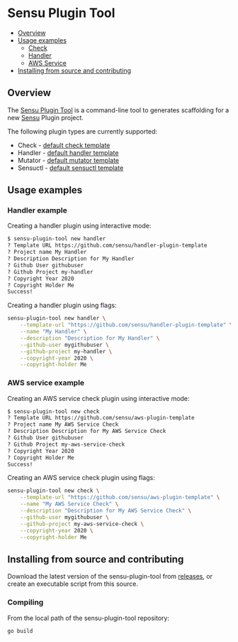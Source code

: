 # Sensu Plugin Tool

- [Overview](#overview)
- [Usage examples](#usage-examples)
  - [Check](#check-example)
  - [Handler](#handler-example)
  - [AWS Service](#aws-service-example)
- [Installing from source and
  contributing](#installation-from-source-and-contributing)

## Overview

The [Sensu Plugin Tool][0] is a command-line tool to generates scaffolding for a
new [Sensu][1] Plugin project.

The following plugin types are currently supported:

* Check - [default check template][2]
* Handler - [default handler template][3]
* Mutator - [default mutator template][4]
* Sensuctl - [default sensuctl template][5]

## Usage examples

### Handler example
Creating a handler plugin using interactive mode:

```sh
$ sensu-plugin-tool new handler
? Template URL https://github.com/sensu/handler-plugin-template
? Project name My Handler
? Description Description for My Handler
? Github User githubuser
? Github Project my-handler
? Copyright Year 2020
? Copyright Holder Me
Success!
```

Creating a handler plugin using flags:

```sh
sensu-plugin-tool new handler \
    --template-url "https://github.com/sensu/handler-plugin-template" \
    --name "My Handler" \
    --description "Description for My Handler" \
    --github-user mygithubuser \
    --github-project my-handler \
    --copyright-year 2020 \
    --copyright-holder Me
```

### AWS service example
Creating an AWS service check plugin using interactive mode:

```sh
$ sensu-plugin-tool new check
? Template URL https://github.com/sensu/aws-plugin-template
? Project name My AWS Service Check
? Description Description for My AWS Service Check
? Github User githubuser
? Github Project my-aws-service-check
? Copyright Year 2020
? Copyright Holder Me
Success!
```

Creating an AWS service check plugin using flags:

```sh
sensu-plugin-tool new check \
    --template-url "https://github.com/sensu/aws-plugin-template" \
    --name "My AWS Service Check" \
    --description "Description for My AWS Service Check" \
    --github-user mygithubuser \
    --github-project my-aws-service-check \
    --copyright-year 2020 \
    --copyright-holder Me
```

## Installing from source and contributing

Download the latest version of the sensu-plugin-tool from [releases][6],
or create an executable script from this source.

### Compiling

From the local path of the sensu-plugin-tool repository:

``` sh
go build
```

[0]: https://github.com/sensu/sensu-plugin-tool
[1]: https://sensu.io
[2]: https://github.com/sensu/check-plugin-template
[3]: https://github.com/sensu/handler-plugin-template
[4]: https://github.com/sensu/mutator-plugin-template
[5]: https://github.com/sensu/sensuctl-plugin-template
[6]: https://github.com/sensu/sensu-plugin-tool/releases
